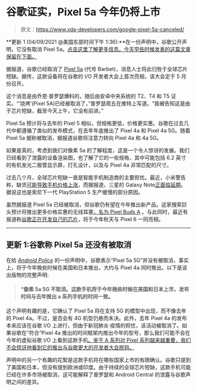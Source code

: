 # 谷歌证实，Pixel 5a 今年仍将上市

> 原文：<https://www.xda-developers.com/google-pixel-5a-canceled/>

**更新 1 (04/09/2021 @美国东部时间下午 1:36):**在一份声明中，谷歌公开声明，它没有取消 Pixel 5a。[点击这里了解更多信息。今天早些时候发表的这篇文章保留在下面。](#update1)

据报道，谷歌已经取消了 [Pixel 5a](https://www.xda-developers.com/google-pixel-5a/) (代号 Barbet)，消息人士将此归咎于全球芯片短缺。据传，这款设备将在谷歌的 I/O 开发者大会上首次亮相，该大会定于 5 月份召开。

这个消息是由乔恩·普罗瑟爆料的，随后由安卓中央系统的 T2、T4 和 T5 证实。“‘烧烤’(Pixel 5A)已经被取消了，”普罗瑟周五在推特上写道。“我被告知这是由于芯片短缺，截至今天上午，它没有前进。”

Pixel 5a 预计将与去年的 Pixel 5 相似，但规格更低，价格更实惠。谷歌在过去几代中都遵循了类似的发布模式，在去年年底推出了 Pixel 4a 和 Pixel 4a 5G。随着 Pixel 5a 据称被取消，据报道谷歌将注意力转向 Pixel 4a 和 4a 5G。

如果是真的，考虑到我们对像素 5a 的了解程度，这是一个令人惊讶的发展。我们已经看到了泄露的设备渲染图，也了解了它的一些规格，其中可能包括 6.2 英寸的有机发光二极管显示屏，打孔设计，以及与 Pixel 4a 非常匹配的尺寸。

过去几个月，全球芯片短缺一直是智能手机制造商的主要担忧。最近，小米警告称，缺货[可能导致手机价格上涨](https://www.xda-developers.com/xiaomi-warns-global-chip-shortage-increase-phone-price/)，而据报道，三星的 Galaxy Note[正面临延期](https://www.xda-developers.com/next-galaxy-note-delayed-due-to-chip-shortage/)。据说这也是索尼下一代 PlayStation 5 生产缓慢的部分原因。

虽然据报道 Pixel 5a 已经被取消，但谷歌仍有望在今年推出新产品。这家搜索巨头预计将推出更多价格实惠的无线耳塞[，名为 Pixel Buds A](https://www.xda-developers.com/google-pixel-buds-a-email-leak/) 。与此同时，最近有报道称[谷歌正在开发自己的芯片](https://www.xda-developers.com/google-pixel-6-custom-system-on-chip/)，将于今年秋天与 Pixel 6 一同亮相。

* * *

## 更新 1:谷歌称 Pixel 5a 还没有被取消

在给 [*Android Police*](https://www.androidpolice.com/2021/04/09/it-looks-like-the-pixel-5a-will-never-come-to-be/) 的一份声明中，谷歌表示“Pixel 5a 5G”并没有被取消，事实上，将于今年晚些时候在美国和日本推出，大约与 Pixel 4a 同时推出。以下是该出版物的完整声明:

> #### “像素 5a 5G 不取消。这款手机将于今年晚些时候在美国和日本上市，发布时间与去年推出 a 系列手机的时间一致。

这个声明有趣的是，它确认了 Pixel 5a 将在支持 5G 的模型中出现，而不像去年的 Pixel 4a。不过，是否会有 4G 机型仍悬而未决。此外，去年 Pixel 4a 的发布本来应该在谷歌 I/O 上进行，但由于新冠肺炎·疫情的担忧，该活动被取消了。如果谷歌在“符合”Pixel 4a 推出的时间框架内推出今年的型号，那么我们可能不会在今年的虚拟谷歌 I/O 上看到这款手机[。鉴于 A 系列对 Pixel 系列越来越重要，我们不会惊讶地看到它的推出与谷歌更大的开发者大会脱钩。](https://www.xda-developers.com/google-io-2021-registration-dates/)

声明中的另一个有趣的花絮是这款手机将在哪些国家上市的有限确认。谷歌只提到了美国和日本，但没有提到欧洲或印度。由于持续的全球芯片短缺，这款手机可能已经在许多市场被取消，这可能解释了普罗瑟和 Android Central 的泄露与谷歌声明之间的差异。
